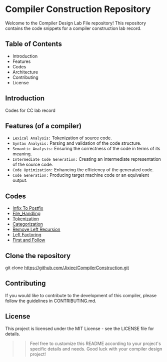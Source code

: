 # Compiler Construction Repository 
Welcome to the Compiler Design Lab File repository! This repository contains the code snippets for a compiler construction lab record.

## Table of Contents
- Introduction
- Features
- Codes
- Architecture
- Contributing
- License

## Introduction
Codes for CC lab record

## Features (of a compiler)
- `Lexical Analysis:` Tokenization of source code.
- `Syntax Analysis:` Parsing and validation of the code structure.
- `Semantic Analysis:` Ensuring the correctness of the code in terms of its meaning.
- `Intermediate Code Generation:` Creating an intermediate representation of the source code.
- `Code Optimization:` Enhancing the efficiency of the generated code.
- `Code Generation:` Producing target machine code or an equivalent output.

## Codes
- [Infix To Postfix](Codes/Infix_To_Postfix.cpp)
- [File_Handling](Codes/File_Handling.cpp)
- [Tokenization](Codes/Tokenization.cpp)
- [Categorization](Codes/Categorization.cpp)
- [Remove Left Recursion](LeftRecursion.cpp)
- [Left Factoring](Codes/Left_Factoring.cpp)
- [First and Follow](Codes/FisrtFollow.cpp)
  
## Clone the repository
git clone https://github.com/Jixiee/CompilerConstruction.git

## Contributing
If you would like to contribute to the development of this compiler, please follow the guidelines in CONTRIBUTING.md.

## License
This project is licensed under the MIT License - see the LICENSE file for details.

>> Feel free to customize this README according to your project's specific details and needs. Good luck with your compiler design project!

